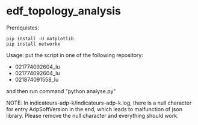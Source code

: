 # edf_topology_analysis

Prerequistes:
```
pip install -U matplotlib
pip install networkx
```

Usage:
put the script in one of the following repository:
  - 021774092604_lu
  - 021774092604_lu
  - 021874091558_lu

and then run command "python analyse.py"

NOTE:
In indicateurs-adp-k/indicateurs-adp-k.log, there is a null character for entry AdpSoftVersion in the end, which leads to malfunction of json library. Please remove the null character and everything should work.
